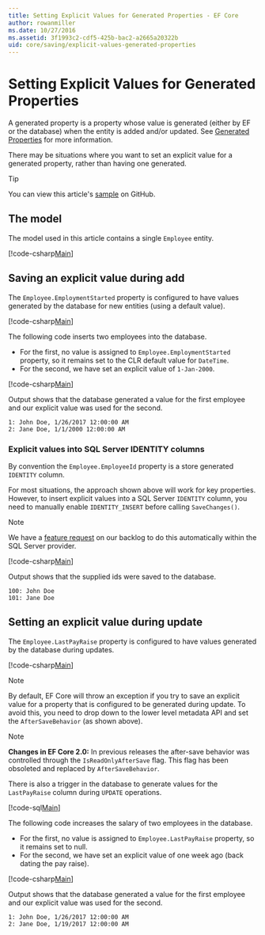 ```yaml
---
title: Setting Explicit Values for Generated Properties - EF Core
author: rowanmiller
ms.date: 10/27/2016
ms.assetid: 3f1993c2-cdf5-425b-bac2-a2665a20322b
uid: core/saving/explicit-values-generated-properties
---
```


# Setting Explicit Values for Generated Properties

A generated property is a property whose value is generated (either by EF or the database) when the entity is added and/or updated. See [Generated Properties](../modeling/generated-properties.md) for more information.

There may be situations where you want to set an explicit value for a generated property, rather than having one generated.

> [!TIP]  
> You can view this article's [sample](https://github.com/aspnet/EntityFramework.Docs/tree/master/samples/core/Saving/Saving/ExplicitValuesGenerateProperties/) on GitHub.

## The model

The model used in this article contains a single `Employee` entity.

[!code-csharp[Main](../../../samples/core/Saving/Saving/ExplicitValuesGenerateProperties/Employee.cs#Sample)]

## Saving an explicit value during add

The `Employee.EmploymentStarted` property is configured to have values generated by the database for new entities (using a default value).

[!code-csharp[Main](../../../samples/core/Saving/Saving/ExplicitValuesGenerateProperties/EmployeeContext.cs#EmploymentStarted)]

The following code inserts two employees into the database.
* For the first, no value is assigned to `Employee.EmploymentStarted` property, so it remains set to the CLR default value for `DateTime`.
* For the second, we have set an explicit value of `1-Jan-2000`.

[!code-csharp[Main](../../../samples/core/Saving/Saving/ExplicitValuesGenerateProperties/Sample.cs#EmploymentStarted)]

Output shows that the database generated a value for the first employee and our explicit value was used for the second.

``` Console
1: John Doe, 1/26/2017 12:00:00 AM
2: Jane Doe, 1/1/2000 12:00:00 AM
```

### Explicit values into SQL Server IDENTITY columns

By convention the `Employee.EmployeeId` property is a store generated `IDENTITY` column.

For most situations, the approach shown above will work for key properties. However, to insert explicit values into a SQL Server `IDENTITY` column, you need to manually enable `IDENTITY_INSERT` before calling `SaveChanges()`.

> [!NOTE]  
> We have a [feature request](https://github.com/aspnet/EntityFramework/issues/703) on our backlog to do this automatically within the SQL Server provider.

[!code-csharp[Main](../../../samples/core/Saving/Saving/ExplicitValuesGenerateProperties/Sample.cs#EmployeeId)]

Output shows that the supplied ids were saved to the database.

``` Console
100: John Doe
101: Jane Doe
```

## Setting an explicit value during update

The `Employee.LastPayRaise` property is configured to have values generated by the database during updates.

[!code-csharp[Main](../../../samples/core/Saving/Saving/ExplicitValuesGenerateProperties/EmployeeContext.cs#LastPayRaise)]

> [!NOTE]  
> By default, EF Core will throw an exception if you try to save an explicit value for a property that is configured to be generated during update. To avoid this, you need to drop down to the lower level metadata API and set the `AfterSaveBehavior` (as shown above).

> [!NOTE]  
> **Changes in EF Core 2.0:** In previous releases the after-save behavior was controlled through the `IsReadOnlyAfterSave` flag. This flag has been obsoleted and replaced by `AfterSaveBehavior`.

There is also a trigger in the database to generate values for the `LastPayRaise` column during `UPDATE` operations.

[!code-sql[Main](../../../samples/core/Saving/Saving/ExplicitValuesGenerateProperties/employee_UPDATE.sql)]

The following code increases the salary of two employees in the database.
* For the first, no value is assigned to `Employee.LastPayRaise` property, so it remains set to null.
* For the second, we have set an explicit value of one week ago (back dating the pay raise).

[!code-csharp[Main](../../../samples/core/Saving/Saving/ExplicitValuesGenerateProperties/Sample.cs#LastPayRaise)]

Output shows that the database generated a value for the first employee and our explicit value was used for the second.

``` Console
1: John Doe, 1/26/2017 12:00:00 AM
2: Jane Doe, 1/19/2017 12:00:00 AM
```
